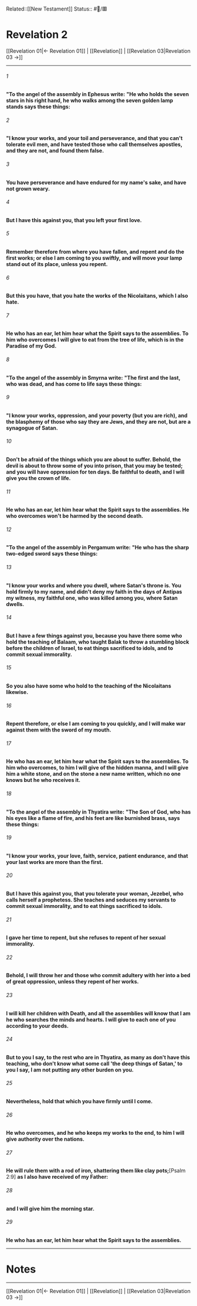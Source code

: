 Related::[[New Testament]]
Status:: #📖/🟥
# Revelation 2

[[Revelation 01|← Revelation 01]] | [[Revelation]] | [[Revelation 03|Revelation 03 →]]
***



###### 1 
**"To the angel of the assembly in Ephesus write:** **"He who holds the seven stars in his right hand, he who walks among the seven golden lamp stands says these things:** 

###### 2 
**"I know your works, and your toil and perseverance, and that you can't tolerate evil men, and have tested those who call themselves apostles, and they are not, and found them false.** 

###### 3 
**You have perseverance and have endured for my name's sake, and have** **not grown weary.** 

###### 4 
**But I have this against you, that you left your first love.** 

###### 5 
**Remember therefore from where you have fallen, and repent and do the first works; or else I am coming to you swiftly, and will move your lamp stand out of its place, unless you repent.** 

###### 6 
**But this you have, that you hate the works of the Nicolaitans, which I also hate.** 

###### 7 
**He who has an ear, let him hear what the Spirit says to the assemblies. To him who overcomes I will give to eat from the tree of life, which is in the Paradise of my God.** 

###### 8 
**"To the angel of the assembly in Smyrna write:** **"The first and the last, who was dead, and has come to life says these things:** 

###### 9 
**"I know your works, oppression, and your poverty (but you are rich), and the blasphemy of those who say they are Jews, and they are not, but are a synagogue of Satan.** 

###### 10 
**Don't be afraid of the things which you are about to suffer. Behold, the devil is about to throw some of you into prison, that you may be tested; and you will have oppression for ten days. Be faithful to death, and I will give you the crown of life.** 

###### 11 
**He who has an ear, let him hear what the Spirit says to the assemblies. He who overcomes won't be harmed by the second death.** 

###### 12 
**"To the angel of the assembly in Pergamum write:** **"He who has the sharp two-edged sword says these things:** 

###### 13 
**"I know your works and where you dwell, where Satan's throne is. You hold firmly to my name, and didn't deny my faith in the days of Antipas my witness, my faithful one, who was killed among you, where Satan dwells.** 

###### 14 
**But I have a few things against you, because you have there some who hold the teaching of Balaam, who taught Balak to throw a stumbling block before the children of Israel, to eat things sacrificed to idols, and to commit sexual immorality.** 

###### 15 
**So you also have some who hold to the teaching of the Nicolaitans likewise.** 

###### 16 
**Repent therefore, or else I am coming to you quickly, and I will make war against them with the sword of my mouth.** 

###### 17 
**He who has an ear, let him hear what the Spirit says to the assemblies. To him who overcomes, to him I will give of the hidden manna,** **and I will give him a white stone, and on the stone a new name written, which no one knows but he who receives it.** 

###### 18 
**"To the angel of the assembly in Thyatira write:** **"The Son of God, who has his eyes like a flame of fire, and his feet are like burnished brass, says these things:** 

###### 19 
**"I know your works, your love, faith, service, patient endurance, and that your last works are more than the first.** 

###### 20 
**But I have this against you, that you tolerate your** **woman, Jezebel, who calls herself a prophetess. She teaches and seduces my servants to commit sexual immorality, and to eat things sacrificed to idols.** 

###### 21 
**I gave her time to repent, but she refuses to repent of her sexual immorality.** 

###### 22 
**Behold, I will throw her and those who commit adultery with her into a bed of great oppression, unless they repent of her works.** 

###### 23 
**I will kill her children with Death, and all the assemblies will know that I am he who searches the minds and hearts. I will give to each one of you according to your deeds.** 

###### 24 
**But to you I say, to the rest who are in Thyatira, as many as don't have this teaching, who don't know what some call 'the deep things of Satan,' to you I say, I am not putting any other burden on you.** 

###### 25 
**Nevertheless, hold that which you have firmly until I come.** 

###### 26 
**He who overcomes, and he who keeps my works to the end, to him I will give authority over the nations.** 

###### 27 
**He will rule them with a rod of iron, shattering them like clay pots;**<crossref intro="2:27">[Psalm 2:9]</crossref> **as I also have received of my Father:** 

###### 28 
**and I will give him the morning star.** 

###### 29 
**He who has an ear, let him hear what the Spirit says to the assemblies.**

---
# Notes


***
[[Revelation 01|← Revelation 01]] | [[Revelation]] | [[Revelation 03|Revelation 03 →]]
